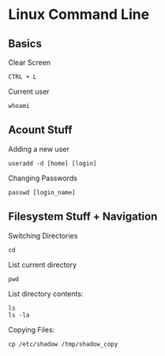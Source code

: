 # Linux Command Line

## Basics

Clear Screen

```
CTRL + L
```

Current user

```
whoami
```

## Acount Stuff

Adding a new user

```
useradd -d [home] [login]
```

Changing Passwords

```
passwd [login_name]
```

## Filesystem Stuff + Navigation

Switching Directories

```
cd
```

List current directory


```
pwd
```

List directory contents:

```
ls
ls -la
```

Copying Files:

```
cp /etc/shadow /tmp/shadow_copy
```








